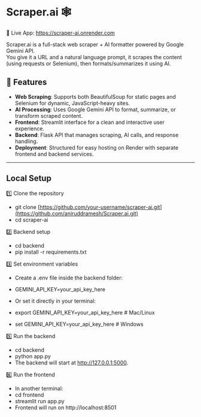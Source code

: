 # Scraper.ai 🕸️
🚀 Live App: https://scraper-ai.onrender.com

Scraper.ai is a full-stack web scraper + AI formatter powered by Google Gemini API.  
You give it a URL and a natural language prompt, it scrapes the content (using requests or Selenium), then formats/summarizes it using AI.

## 🚀 Features
- **Web Scraping**: Supports both BeautifulSoup for static pages and Selenium for dynamic, JavaScript-heavy sites.  
- **AI Processing**: Uses Google Gemini API to format, summarize, or transform scraped content.  
- **Frontend**: Streamlit interface for a clean and interactive user experience.  
- **Backend**: Flask API that manages scraping, AI calls, and response handling.  
- **Deployment**: Structured for easy hosting on Render with separate frontend and backend services.  

---



## Local Setup
1️⃣ Clone the repository

- git clone [https://github.com/your-username/scraper-ai.git](https://github.com/aniruddramesh/Scraper.ai.git)
- cd scraper-ai

2️⃣ Backend setup

- cd backend
- pip install -r requirements.txt

3️⃣ Set environment variables
- Create a .env file inside the backend folder:

- GEMINI_API_KEY=your_api_key_here
- Or set it directly in your terminal:

- export GEMINI_API_KEY=your_api_key_here  # Mac/Linux
- set GEMINI_API_KEY=your_api_key_here     # Windows

5️⃣ Run the backend
- cd backend
- python app.py
- The backend will start at http://127.0.0.1:5000.

6️⃣ Run the frontend
- In another terminal:
- cd frontend
- streamlit run app.py
- Frontend will run on http://localhost:8501
